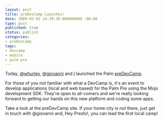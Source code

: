 ```yaml
---
layout: post
title: preDevCamp Launches!
date: 2009-02-02 14:39:39.000000000 -06:00
type: post
published: true
status: publish
categories:
- preDevCamp
tags:
- devcamp
- mobile
- palm pre
---
```

Today, [@whurley](http://twitter.com/whurley), [@giovanni](http://twitter.com/giovanni) and [I](http://twitter.com/dancrumb) launched the Palm [preDevCamp](http://predevcamp.org/).

For those of you not familiar with what a DevCamp is, it's an event to develop applications (local and web based) for the Palm Pre using the Mojo development SDK. They're open to all-comers and we're really looking forward to getting our hands on this new platform and coding some apps.

Take a look at the preDevCamp site. If your home city is not there, just get in touch with @giovanni and, Hey Presto!, you can lead the first local camp!
